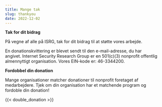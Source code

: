 ```yaml
---
title: Mange tak
slug: thankyou
date: 2022-12-02
---
```


  <div class="container">
    <p><strong>Tak for dit bidrag</strong></p>
    <p>På vegne af alle på ISRG, tak for dit bidrag til at støtte vores arbejde.</p>
    <p>En donationskvittering er blevet sendt til den e-mail-adresse, du har angivet. Internet Security Research Group er en 501(c)(3) nonprofit offentlig almennyttigt organisation. Vores EIN-kode er: 46-3344200.</p>
    <p class="pt-2"><strong>Fordobbel din donation</strong></p>
    <p>Mange organisationer matcher donationer til nonprofit foretaget af medarbejdere. Tjek om din organisation har et matchende program og fordoble din donation!</p>
    <div class="pt-2">
      {{< double_donation >}}
    </div>
  </div>
